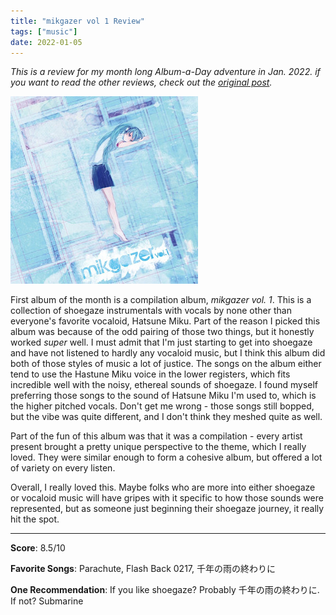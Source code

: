 ```yaml
---
title: "mikgazer vol 1 Review"
tags: ["music"]
date: 2022-01-05
---
```


_This is a review for my month long Album-a-Day adventure in Jan. 2022.
if you want to read the other reviews, check out the
[original post](/posts/album-a-day-jan-2021-intro/)._

![album cover for mikgazer vol. 1](/images/mikgazer-300.jpg)

First album of the month is a compilation album, _mikgazer vol. 1_. This is a
collection of shoegaze instrumentals with vocals by none other than everyone's
favorite vocaloid, Hatsune Miku. Part of the reason I picked this album was
because of the odd pairing of those two things, but it honestly worked _super_
well. I must admit that I'm just starting to get into shoegaze and have not listened to hardly any
vocaloid music, but I think this album did both of those styles of music a lot of justice.
The songs on the album either tend to use the Hastune Miku voice in the lower registers, which fits
incredible well with the noisy, ethereal sounds of shoegaze. I found myself preferring those songs to
the sound of Hatsune Miku I'm used to, which is the higher pitched vocals. Don't get me wrong - those
songs still bopped, but the vibe was quite different, and I don't think they meshed quite as well.

Part of the fun of this album was that it was a compilation - every artist present
brought a pretty unique perspective to the theme, which I really loved. They were
similar enough to form a cohesive album, but offered a lot of variety on every listen.

Overall, I really loved this. Maybe folks who are more into either shoegaze
or vocaloid music will have gripes with it specific to how those sounds were
represented, but as someone just beginning their shoegaze journey, it really
hit the spot.

---

**Score**: 8.5/10

**Favorite Songs**: Parachute, Flash Back 0217, 千年の雨の終わりに

**One Recommendation**: If you like shoegaze? Probably 千年の雨の終わりに. If not? Submarine
